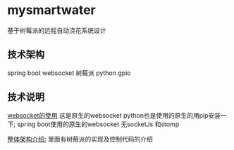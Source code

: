 # mysmartwater
基于树莓派的远程自动浇花系统设计

## 技术架构

spring boot 
websocket
树莓派 python gpio

## 技术说明
[websocket的使用](https://boke.maoxiaomiyy.com/?p=1147)
这是原生的websocket  python也是使用的原生的用pip安装一下;
spring boot使用的原生的websocket 无socketJs 和stomp

[整体架构介绍:](https://boke.maoxiaomiyy.com/?p=1150)
里面有树莓派的实现及控制代码的介绍

